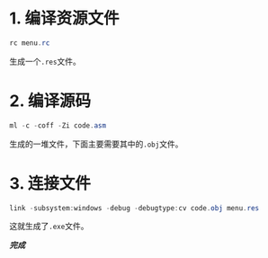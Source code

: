 # 1. 编译资源文件

```powershell
rc menu.rc
```

生成一个`.res`文件。

# 2. 编译源码 

```powershell
ml -c -coff -Zi code.asm
```

生成的一堆文件，下面主要需要其中的`.obj`文件。

# 3. 连接文件

```powershell
link -subsystem:windows -debug -debugtype:cv code.obj menu.res
```

这就生成了`.exe`文件。

***完成***
